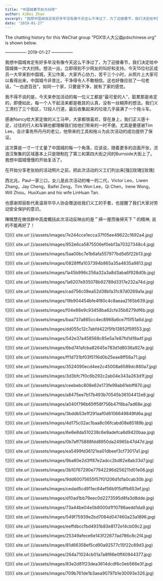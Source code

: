```yaml
---
title: "中国城春节前大扫除"
author: XiBei Zhao
excerpt: "我想中国城肯定有好多年没有像今天这么干净过了，为了迎接春节，我们决定给中国城做一次大清扫。想法一出，立即得到不少网友的叫好和支持。今天15位社区成员一大早来到中国城，天公作美，大家齐心协力，苦干三个小时，从照片上大家可以看得出来，至少路面上看，中国城今非昔比，干净得令人不敢相信。这也好像应验了一句老话，“一白遮百丑”，如同一个家，只要是干净，就有了家的感觉。"
date: "2019-01-27"
---
```


The chatting history for this WeChat group "PDX华人大公益pdxchinese.org" is shown below.

—————  2019-01-27  —————

我想中国城肯定有好多年没有像今天这么干净过了，为了迎接春节，我们决定给中国城做一次大扫除。想法一出，立即得到不少网友的叫好和支持。今天15位社区成员一大早来到中国城，天公作美，大家齐心协力，苦干三个小时，从照片上大家可以看得出来，中国城今非昔比，干净得令人不敢相信。这也好像应验了一句老话，“一白遮百丑”，如同一个家，只要是干净，就有了家的感觉。

我不得不说的是，今天来参加活动的每一位义工都是“最可爱的人”，脏累那是肯定的，即便如此，每一个人干起活来都是极其的认真，没有一丝糊弄的想法。我们义工清扫了三个街区，12段人行道，最后收集起来的垃圾几乎装满了一个拖斗车。

感谢Nancy给大家定做的义工马甲，大家都很喜欢，穿在身上，我们正义感十足，过往的行人和车辆也都理解我们给他们带来的一时不便。尤其是要感谢Tim Lee，会计事务所丹丹的老公，他带来的工具和拖斗为此次活动的成功提供了保证。

这次算是一寸一寸丈量了中国城的每一个角落，应该说，随着更多的店面开张，流浪汉聚集的区域基本上只是限制在了第三和第四大街之间的Burnside大街上了。我想中国城慢慢的开始复活了。

在开始分享老张拍的活动照片之前，把此次活动的义工们列出来[强][玫瑰][玫瑰]

西北兆，Paul一家三口，女儿是此次活动的唯一的二代，Victor Leo，Liwen Zhang，Jay Cheng，Baifei Zeng，Tim Won Lee，Qi Chen，Irene Wong，Will Zhou，HuoXuan and his wife LinHuan Tan.

也感谢郑丽影代表温哥华华人协会赠送给我们义工的手套，也提醒了我们大家对劳动安全保护的意识。

陳曉慧在微信群中高度概括此次活动反映出的是＂掃一屋而後掃天下＂的精神, 说的不能再好了！

![]({{ site.url }}/assets/images/7e244cce1ecca37f05ee49622c1692a4.jpg)

![]({{ site.url }}/assets/images/952e6ca5875506ef0ebf3a70327348c4.jpg)

![]({{ site.url }}/assets/images/5aa00bc7e1b6afa557977bd5d5f22b13.jpg)

![]({{ site.url }}/assets/images/0828fffa1037394b865a35a4635a9813.jpg)

![]({{ site.url }}/assets/images/1a45b996c256a32a3a8d3aba6f928d0b.jpg)

![]({{ site.url }}/assets/images/1a6207e935078b92789d3317e232a74d.jpg)

![]({{ site.url }}/assets/images/cad756c08ea52d38bfa31c87d0269a1a.jpg)

![]({{ site.url }}/assets/images/19b904454bfe4f80c4c8aeaa2165b639.jpg)

![]({{ site.url }}/assets/images/f04e88e9c93458ba62cfe35b8279df6b.jpg)

![]({{ site.url }}/assets/images/baa737a865cc4ec8968a6ce7f5f51a6d.jpg)

![]({{ site.url }}/assets/images/dd055c12c7abfd422f5fb13852f59553.jpg)

![]({{ site.url }}/assets/images/542e37a458568c85e5a7e87fd1d18a4f.jpg)

![]({{ site.url }}/assets/images/6bd741afcba82645e783d1d8036a927e.jpg)

![]({{ site.url }}/assets/images/ff1d731bf03f5116d0b25eae8ff56a71.jpg)

![]({{ site.url }}/assets/images/3524090ecd4ee2c45008a6589dc880a7.jpg)

![]({{ site.url }}/assets/images/3d3bfc7f0c6b292c2ab04e343a263d1f.jpg)

![]({{ site.url }}/assets/images/ceebebc808e62e173fe99ab61ebff870.jpg)

![]({{ site.url }}/assets/images/a8475ee7b17b493b70545b36104412e8.jpg)

![]({{ site.url }}/assets/images/a040f796b65ff58f756b47f8ba7ad68e.jpg)

![]({{ site.url }}/assets/images/3bddb53e1f291aaf0d6106649849fd6a.jpg)

![]({{ site.url }}/assets/images/4d175c02ac1baa8c06fcabd08e85189b.jpg)

![]({{ site.url }}/assets/images/6e6e8da510238c6e9adefca6d9420baa.jpg)

![]({{ site.url }}/assets/images/0b7aff75888fdd8950da24965b47d47d.jpg)

![]({{ site.url }}/assets/images/ea5499fd36121ea01dbeef3cf73017a1.jpg)

![]({{ site.url }}/assets/images/9ba80e2d3ff87e2adcc2bd62e8ab33d7.jpg)

![]({{ site.url }}/assets/images/3b10767290e77942296d256211d01e06.jpg)

![]({{ site.url }}/assets/images/9dd60075655f57f01206d1d1a0cab30b.jpg)

![]({{ site.url }}/assets/images/cedad5cd911ec64ef56b915dffb653ef.jpg)

![]({{ site.url }}/assets/images/d10ad1bb79eec0d2273595d8fa3d8dde.jpg)

![]({{ site.url }}/assets/images/73a44be04e0b8000d1f10786aedd1da9.jpg)

![]({{ site.url }}/assets/images/549f75939e2bd7084d047460a23a1896.jpg)

![]({{ site.url }}/assets/images/eeffdbccfbd4931b83e8172e14cb09c2.jpg)

![]({{ site.url }}/assets/images/25349afece6e143f22677ad786c8c2f4.jpg)

![]({{ site.url }}/assets/images/81d66358ef5cd90a92577c15f22c89d3.jpg)

![]({{ site.url }}/assets/images/264a71024cb01a7a8f66e0ff40944377.jpg)

![]({{ site.url }}/assets/images/83e2d81f23dea3614dcdf6c0eb566e3f.jpg)

![]({{ site.url }}/assets/images/709b761de1b3aea90797b1e30093e326.jpg)

